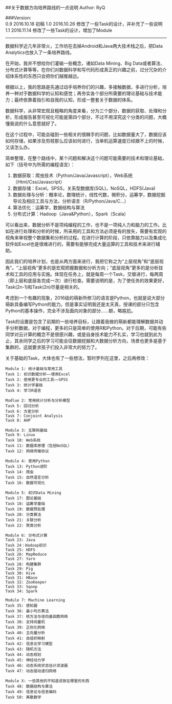 ##关于数据方向培养路线的一点说明
Author: RyQ  

###Version:  
0.9 2016.10.18 初稿
1.0 2016.10.26 修改了一些Task的设计，并补充了一些说明
1.1 2016.11.14 修改了一些Task的设计，增加了Module
***

数据科学近几年非常火，工作坊在去掉Android和Java两大技术栈之后，把Data Analytics也放入了一条培养路线。

在开始，我并不想给你们灌输一些概念，诸如Data Mining、Big Data或者算法、分布式计算等等，在你们对数据科学和写代码形成真正的兴趣之前，过分冗杂的介绍体系性的东西只会把你们越推越远。

根据以上，我的思路是先通过动手培养你们的兴趣，多接触数据，多进行分析，培养一种对于数据科学的认知和感觉；再夯实各个部分所需要的理论基础与技术能力；最终依靠着指引和自我的认知，形成一整套关于数据的体系。

数据科学，从非常宏观且粗略的角度来看，分为三个部分，数据的获取、处理和分析，形成报告甚至可视化可能是第四个部分，不过不用深究这个分类的问题，大概懂我说的什么意思就好了。

在这个过程中，可能会碰到一些相关的很棘手的问题，比如数据量大了，数据应该如何存储，如果涉及剪枝那么应该如何进行，当单机运算速度已经跟不上的时候，又该怎么办。

简单整理，在整个路线中，某个问题和解决这个问题可能需要的技术和理论基础，如下（括号中为所需的编程语言）：

1. 数据获取：爬虫技术（Python/Java/Javascript），Web系统（Html/Css/Javascript）
2. 数据存储：Excel，SPSS，关系型数据库(SQL)，NoSQL，HDFS(Java)
3. 数据处理与分析：概率论，数理统计，线性代数，微积分，运筹学，数据挖掘导论及相应工具与方法，分析语言（R/Python/Java/C...）
4. 算法优化：运筹学，数据结构与算法
5. 分布式计算：Hadoop（Java&Python），Spark（Scala）

可以看出来，数据分析不是项纯编程的工作，也不是一项纯人力和脑力的工作。比如在进行处理和分析的时候，所采用的工具和方法必须是有的放矢，需要有宏观的视角来审视整个数据集和分析的过程。在进行计算的阶段，只依靠脑力以及集成化软件如Excel也是很难进行的，需要有能够完成大量运算的工具和技术来进行辅助。

因此我们的培养计划，也是从两方面来进行，我把它称之为“上层视角”和“底层视角”。“上层视角”更多的是宏观把握数据和分析方向；“底层视角”更多的是分析技术和工具的应用与实施。体现在任务上，就是每周一个Task，交替进行，每两周（即上层和底层各完成一次）进行检查。需要说明的是，为了使任务的效果更好，Task(2n-1)和Task(2n)尽量是相关的。

考虑到一个有趣的现象，2016级的萌新所修习的语言是Python，也就是说大部分萌新具备编写Python的能力。但是事实证明我还是太天真，授课的部分只包含Python的基本操作，完全不涉及面向对象的部分……额，略尴尬。

Task的设置是包含了前期的一些培养目标，让跟着我做的萌新都能理解数据并动手分析数据，对于编程，更多的只是简单的使用R和Python。对于后期，可能有些同学对云计算的概念不是很感兴趣，或是自身技术能力不扎实，学习也就到此为止，其余同学之后的学习可能会往数据挖掘和大数据分析方向，场景也更多是基于集群的，这就要求孩子们投入非常大的努力了。

关于基础的Task，大体也有了一些想法，暂时罗列在这里，之后再修改：

```
Module 1: 统计基础与常用工具
Task 1: 初识数据分析——使用Excel
Task 2: 使用更专业的工具——SPSS
Task 3: 统计学基础
Task 4: 学习R语言
```

```
Modlue 2: 常用统计分析与分析模型
Task 5: 回归分析
Task 6: 方差分析
Task 7: Conjoint Analysis
Task 8: AHP
```

```
Module 3: 互联网基础
Task 9: Linux
Task 10: Web系统
Task 11: 数据库原理（包括NoSQL）
Task 12: 网络传输协议
```

```
Module 4: 使用Python
Task 13: Python进阶
Task 14: 爬虫
Task 15: 自然语言分析
Task 16: 数据可视化
```

```
Module 5: 初识Data Mining
Task 17: 图论基础
Task 18: 运筹学基础
Task 19: 数据预处理
Task 20: 分类算法
Task 21: 关联分析
Task 22: 聚类分析
```

```
Module 6: 分布式计算
Task 23: Java
Task 24：Hadoop初识
Task 25: HDFS
Task 26: MapReduce
Task 27: Yarn
Task 28: 构建集群
Task 29: Pig
Task 30: Hive
Task 31: HBase
Task 32: ZooKeeper
Task 33: Sqoop
Task 34: Spark
```

```
Module 7: Machine Learning
Task 35: 感知器
Task 36: 最小均方算法
Task 37: 核方法与径向基函数网络
Task 38: 支持向量机
Task 39: 正则化网络
Task 40: 主向量分析
Task 41: 自组织映射
Task 42: 信息论学习模型
Task 43: 随机方法
Task 44: 动态规划
Task 45: 神经动力学
Task 46: 动态系统状态估计滤波器
Task 47: 动态驱动递归网络
```

```
Module X: 一些其他的不知道该放在哪里的东西
Task 48: 数据结构与算法
Task 49: 信息论与信息编码
Task 50: 离散数学
```

